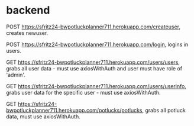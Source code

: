 # backend
POST https://sfritz24-bwpotluckplanner711.herokuapp.com/createuser, creates newuser.

POST https://sfritz24-bwpotluckplanner711.herokuapp.com/login, logins in users.

GET https://sfritz24-bwpotluckplanner711.herokuapp.com/users/users, grabs all user data - must use axiosWithAuth and user must have role of 'admin'.

GET https://sfritz24-bwpotluckplanner711.herokuapp.com/users/userinfo, grabs user data for the specific user - must use axiosWithAuth.

GET https://sfritz24-bwpotluckplanner711.herokuapp.com/potlucks/potlucks, grabs all potluck data, must use axiosWithAuth.

